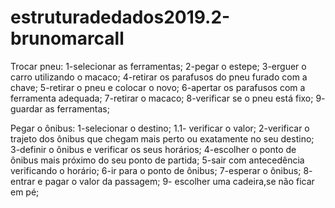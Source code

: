 # estruturadedados2019.2-brunomarcall
Trocar pneu:
1-selecionar as ferramentas;
2-pegar o estepe;
3-erguer o carro utilizando o macaco;
4-retirar os parafusos do pneu furado com a chave;
5-retirar o pneu e colocar o novo;
6-apertar os parafusos com a ferramenta adequada;
7-retirar o macaco;
8-verificar se o pneu está fixo; 
9- guardar as ferramentas;

Pegar o ônibus:
1-selecionar o destino;
1.1- verificar o valor;
2-verificar o trajeto dos ônibus que chegam mais perto ou exatamente no seu destino;
3-definir o ônibus e verificar os seus horários;
4-escolher o ponto de ônibus mais próximo do seu ponto de partida;
5-sair com antecedência verificando o horário;
6-ir para o ponto de ônibus;
7-esperar o ônibus; 
8- entrar e pagar o valor da passagem;
9- escolher uma cadeira,se não ficar em pé;

